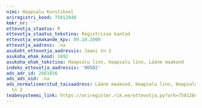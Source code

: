 ```yaml
---
nimi: Haapsalu Kunstikool
ariregistri_kood: 75012848
kmkr_nr: ''
ettevotja_staatus: R
ettevotja_staatus_tekstina: Registrisse kantud
ettevotja_esmakande_kpv: 09.10.2000
ettevotja_aadress: .na
asukoht_ettevotja_aadressis: Jaani tn 2
asukoha_ehak_kood: 1692
asukoha_ehak_tekstina: Haapsalu linn, Haapsalu linn, Lääne maakond
indeks_ettevotja_aadressis: '90502'
ads_adr_id: 2661856
ads_ads_oid: .na
ads_normaliseeritud_taisaadress: Lääne maakond, Haapsalu linn, Haapsalu linn, Jaani
  tn 2
teabesysteemi_link: https://ariregister.rik.ee/ettevotja.py?ark=75012848&ref=rekvisiidid
---
```

